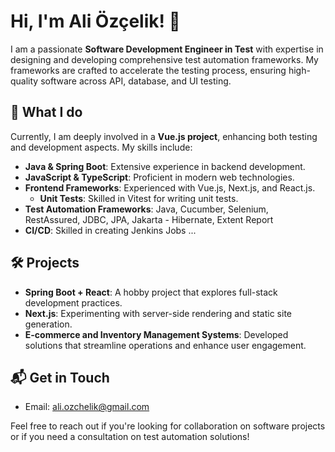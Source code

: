 # Hi, I'm Ali Özçelik! 👋

I am a passionate **Software Development Engineer in Test** with expertise in designing and developing comprehensive test automation frameworks. My frameworks are crafted to accelerate the testing process, ensuring high-quality software across API, database, and UI testing.

## 💼 What I do

Currently, I am deeply involved in a **Vue.js project**, enhancing both testing and development aspects. My skills include:

- **Java & Spring Boot**: Extensive experience in backend development.
- **JavaScript & TypeScript**: Proficient in modern web technologies.
- **Frontend Frameworks**: Experienced with Vue.js, Next.js, and React.js.
  - **Unit Tests**: Skilled in Vitest for writing unit tests.
- **Test Automation Frameworks**: Java, Cucumber, Selenium, RestAssured, JDBC, JPA, Jakarta - Hibernate, Extent Report
- **CI/CD**: Skilled in creating Jenkins Jobs ...


## 🛠 Projects

- **Spring Boot + React**: A hobby project that explores full-stack development practices.
- **Next.js**: Experimenting with server-side rendering and static site generation.
- **E-commerce and Inventory Management Systems**: Developed solutions that streamline operations and enhance user engagement.

## 📬 Get in Touch

- Email: [ali.ozchelik@gmail.com](mailto:ali.ozchelik@gmail.com)

Feel free to reach out if you're looking for collaboration on software projects or if you need a consultation on test automation solutions!


